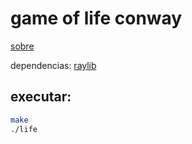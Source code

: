 # game of life conway

[sobre](https://en.wikipedia.org/wiki/Conway%27s_Game_of_Life)

dependencias: [raylib](https://www.raylib.com)

## executar:
```bash
make
./life
```
